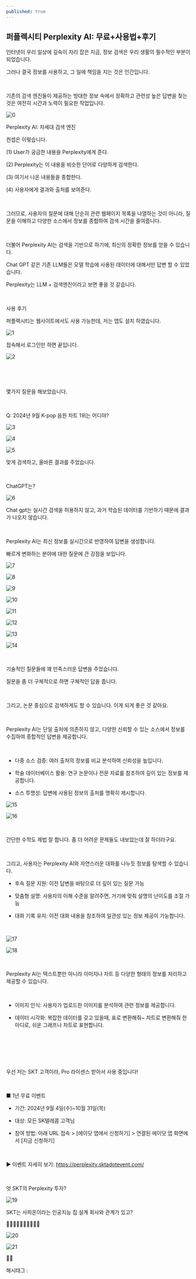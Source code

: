 ```yaml
---
published: true
---
```

## 퍼플렉시티 Perplexity AI: 무료+사용법+후기

인터넷이 우리 일상에 깊숙이 자리 잡은 지금, 정보 검색은 우리 생활의 필수적인 부분이 되었습니다.

그러나 결국 정보를 사용하고, 그 일에 책임을 지는 것은 인간입니다.

​

기존의 검색 엔진들이 제공하는 방대한 정보 속에서 정확하고 관련성 높은 답변을 찾는 것은 여전히 시간과 노력이 필요한 작업입니다.

![0](/asset/img/223572408636/0.png)

Perplexity AI: 차세대 검색 엔진

컨셉은 이렇습니다.

(1) User가 궁금한 내용을 Perplexity에게 준다.

(2) Perplexity는 이 내용을 비슷한 단어로 다양하게 검색한다.

(3) 여기서 나온 내용들을 종합한다.

(4) 사용자에게 결과와 출처를 보여준다.

​

그러므로, 사용자의 질문에 대해 단순히 관련 웹페이지 목록을 나열하는 것이 아니라, 질문을 이해하고 다양한 소스에서 정보를 종합하여 검색 시간을 줄여줍니다.

​

더불어 Perplexity AI는 검색을 기반으로 하기에, 최신의 정확한 정보를 얻을 수 있습니다.

Chat GPT 같은 기존 LLM들은 모델 학습에 사용된 데이터에 대해서만 답변 할 수 있었습니다.

Perplexity는 LLM + 검색엔진이라고 보면 좋을 것 같습니다.

​

사용 후기

퍼플렉시티는 웹사이트에서도 사용 가능한데, 저는 앱도 설치 하였습니다.

![1](/asset/img/223572408636/1.png)

접속해서 로그인만 하면 끝입니다.

![2](/asset/img/223572408636/2.png)

​

​

몇가지 질문을 해보았습니다.

​

Q: 2024년 9월 K-pop 음원 차트 1위는 어디야?

![3](/asset/img/223572408636/3.png)

![4](/asset/img/223572408636/4.png)

![5](/asset/img/223572408636/5.png)

맞게 검색하고, 올바른 결과를 주었습니다.

​

ChatGPT는?

![6](/asset/img/223572408636/6.png)

Chat gpt는 실시간 검색을 허용하지 않고, 과거 학습된 데이터를 기반하기 때문에 결과가 나오지 않습니다.

​

Perplexity AI는 최신 정보를 실시간으로 반영하여 답변을 생성합니다.

빠르게 변화하는 분야에 대한 질문에 큰 강점을 보입니다.

![7](/asset/img/223572408636/7.png)

![8](/asset/img/223572408636/8.png)

![9](/asset/img/223572408636/9.png)

![10](/asset/img/223572408636/10.png)

![11](/asset/img/223572408636/11.png)

![12](/asset/img/223572408636/12.png)

![13](/asset/img/223572408636/13.png)

![14](/asset/img/223572408636/14.png)

​

기술적인 질문들에 꽤 만족스러운 답변을 주었습니다.

질문을 좀 더 구체적으로 하면 구체적인 답을 줍니다.

​

그리고, 논문 중심으로 검색하게도 할 수 있습니다. 이게 되게 좋은 것 같아요.

​

Perplexity AI는 단일 출처에 의존하지 않고, 다양한 신뢰할 수 있는 소스에서 정보를 수집하여 종합적인 답변을 제공합니다.

​

- 다중 소스 검증: 여러 출처의 정보를 비교 분석하여 신뢰성을 높입니다.

- 학술 데이터베이스 활용: 연구 논문이나 전문 자료를 참조하여 깊이 있는 정보를 제공합니다.

- 소스 투명성: 답변에 사용된 정보의 출처를 명확히 제시합니다.

![15](/asset/img/223572408636/15.png)

![16](/asset/img/223572408636/16.png)

​

간단한 수학도 제법 잘 합니다. 좀 더 어려운 문제들도 내보았는데 잘 하더라구요.

​

그리고, 사용자는 Perplexity AI와 자연스러운 대화를 나누듯 정보를 탐색할 수 있습니다.

- 후속 질문 지원: 이전 답변을 바탕으로 더 깊이 있는 질문 가능

- 맞춤형 설명: 사용자의 이해 수준을 알려주면, 거기에 맞춰 설명의 난이도를 조절 가능

- 대화 기록 유지: 이전 대화 내용을 참조하여 일관성 있는 정보 제공이 가능합니다.

​

![17](/asset/img/223572408636/17.png)

![18](/asset/img/223572408636/18.png)

​

Perplexity AI는 텍스트뿐만 아니라 이미지나 차트 등 다양한 형태의 정보를 처리하고 제공할 수 있습니다.

​

- 이미지 인식: 사용자가 업로드한 이미지를 분석하여 관련 정보를 제공합니다.

- 데이터 시각화: 복잡한 데이터를 갖고 있을때, 표로 변환해줘~ 차트로 변환해줘 한마디로, 쉬운 그래프나 차트로 표현합니다.

​

​

​

우선 저는 SKT 고객이라, Pro 라이센스 받아서 사용 중입니다! 

​

■ <Perplexity Pro> 1년 무료 이벤트

- 기간: 2024년 9월 4일(수)~10월 31일(목)

- 대상: 모든 SK텔레콤 고객님

- 참여 방법: 아래 URL 접속 > [에이닷 앱에서 신청하기] > 연결된 에이닷 앱 화면에서 [지금 신청하기]

​

▶ 이벤트 자세히 보기: https://perplexity.sktadotevent.com/

​

엇 SKT의 Perplexity 투자?

![19](/asset/img/223572408636/19.png)

SKT는 사피온이라는 인공지능 칩 설계 회사와 관계가 있고?

🤔🤔🤔🤔🤔🤔🤔🤔🤔🤔

![20](/asset/img/223572408636/20.png)

![21](/asset/img/223572408636/21.png)

🫢💡

 해시태그 : 